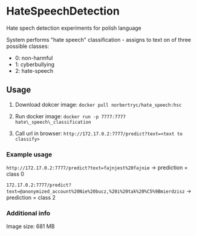 # HateSpeechDetection
Hate spech detection experiments for polish language

System performs "hate speech" classification - assigns to text on of three possible classes:
 - 0: non-harmful
 - 1: cyberbullying
 - 2: hate-speech
 
## Usage
1. Download dokcer image: `docker pull norbertryc/hate_speech:hsc`

2. Run docker image: `docker run -p 7777:7777 hate\_speech\_classification`

3. Call url in browser: `http://172.17.0.2:7777/predict?text=<text to classify>`

### Example usage

`http://172.17.0.2:7777/predict?text=fajnjest%20fajnie` -> prediction = class 0

`172.17.0.2:7777/predict?text=@anonymized_account%20Nie%20bucz,%20i%20tak%20%C5%9Bmierdzisz` -> prediction = class 2

### Additional info
Image size: 681 MB

